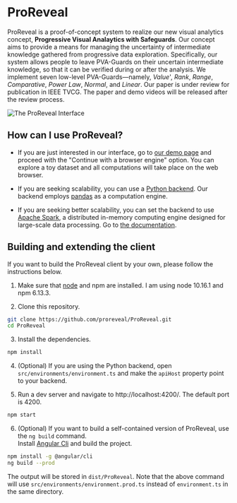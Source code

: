 # ProReveal

ProReveal is a proof-of-concept system to realize our new visual analytics concept, **Progressive Visual Analaytics with Safeguards**.
Our concept aims to provide a means for managing the uncertainty of intermediate knowledge gathered from progressive data exploration.
Specifically, our system allows people to leave PVA-Guards on their uncertain intermediate knowledge, so that it can be verified during or after the analysis.
We implement seven low-level PVA-Guards—namely, *Value*', *Rank*, *Range*, *Comparative*, *Power Law*, *Normal*, and *Linear*.
Our paper is under review for publication in IEEE TVCG. The paper and demo videos will be released after the review process.

![The ProReveal Interface](https://github.com/proreveal/ProReveal/blob/master/images/interface.png?raw=true)


## How can I use ProReveal?

- If you are just interested in our interface, go to [our demo page](https://proreveal.github.io/ProReveal/) and proceed with the "Continue with a browser engine" option. You can explore a toy dataset and all computations will take place on the web browser.

- If you are seeking scalability, you can use a [Python backend](https://github.com/proreveal/ProReveal-Backend). Our backend employs [pandas](https://pandas.pydata.org/) as a computation engine.

- If you are seeking better scalability, you can set the backend to use [Apache Spark](https://spark.apache.org/), a distributed in-memory computing engine designed for large-scale data processing. Go to [the documentation](https://github.com/proreveal/ProReveal-Backend).

## Building and extending the client

If you want to build the ProReveal client by your own, please follow the instructions below.

1. Make sure that [node](https://nodejs.org/en/) and npm are installed. I am using node 10.16.1 and npm 6.13.3.

2. Clone this repository.

```bash
git clone https://github.com/proreveal/ProReveal.git
cd ProReveal
```

3. Install the dependencies.

```bash
npm install
```

4. (Optional) If you are using the Python backend, open `src/environments/environment.ts` and make the `apiHost` property point to your backend.

5. Run a dev server and navigate to http://localhost:4200/. The default port is 4200. 

```bash
npm start 
```

6. (Optional) If you want to build a self-contained version of ProReveal, use the `ng build` command.  
Install [Angular Cli](https://cli.angular.io/) and build the project.  

```bash
npm install -g @angular/cli
ng build --prod
```  

The output will be stored in `dist/ProReveal`. Note that the above command will use `src/environments/environment.prod.ts` instead of `environment.ts` in the same directory.

